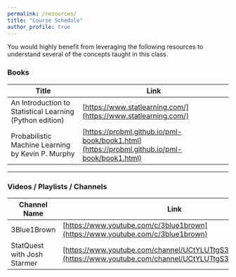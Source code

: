 ```yaml
---
permalink: /resources/
title: "Course Schedule"
author_profile: true
---
```


You would highly benefit from leveraging the following resources to understand several of the concepts taught in this class. 

### Books

| Title                                   | Link                                       |
|-----------------------------------------|--------------------------------------------|
| An Introduction to Statistical Learning (Python edition) | [https://www.statlearning.com/](https://www.statlearning.com/) |
| Probabilistic Machine Learning by Kevin P. Murphy          | [https://probml.github.io/pml-book/book1.html](https://probml.github.io/pml-book/book1.html) |

---

### Videos / Playlists / Channels

| Channel Name          | Link                                                |
|----------------------|-----------------------------------------------------|
| 3Blue1Brown          | [https://www.youtube.com/c/3blue1brown](https://www.youtube.com/c/3blue1brown) |
| StatQuest with Josh Starmer | [https://www.youtube.com/channel/UCtYLUTtgS3k1Fg4y5tAhLbw](https://www.youtube.com/channel/UCtYLUTtgS3k1Fg4y5tAhLbw) |
